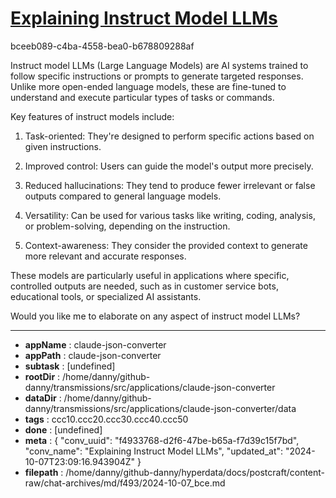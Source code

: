 # [Explaining Instruct Model LLMs](https://claude.ai/chat/f4933768-d2f6-47be-b65a-f7d39c15f7bd)

bceeb089-c4ba-4558-bea0-b678809288af

 Instruct model LLMs (Large Language Models) are AI systems trained to follow specific instructions or prompts to generate targeted responses. Unlike more open-ended language models, these are fine-tuned to understand and execute particular types of tasks or commands.

Key features of instruct models include:

1. Task-oriented: They're designed to perform specific actions based on given instructions.

2. Improved control: Users can guide the model's output more precisely.

3. Reduced hallucinations: They tend to produce fewer irrelevant or false outputs compared to general language models.

4. Versatility: Can be used for various tasks like writing, coding, analysis, or problem-solving, depending on the instruction.

5. Context-awareness: They consider the provided context to generate more relevant and accurate responses.

These models are particularly useful in applications where specific, controlled outputs are needed, such as in customer service bots, educational tools, or specialized AI assistants.

Would you like me to elaborate on any aspect of instruct model LLMs?

---

* **appName** : claude-json-converter
* **appPath** : claude-json-converter
* **subtask** : [undefined]
* **rootDir** : /home/danny/github-danny/transmissions/src/applications/claude-json-converter
* **dataDir** : /home/danny/github-danny/transmissions/src/applications/claude-json-converter/data
* **tags** : ccc10.ccc20.ccc30.ccc40.ccc50
* **done** : [undefined]
* **meta** : {
  "conv_uuid": "f4933768-d2f6-47be-b65a-f7d39c15f7bd",
  "conv_name": "Explaining Instruct Model LLMs",
  "updated_at": "2024-10-07T23:09:16.943904Z"
}
* **filepath** : /home/danny/github-danny/hyperdata/docs/postcraft/content-raw/chat-archives/md/f493/2024-10-07_bce.md